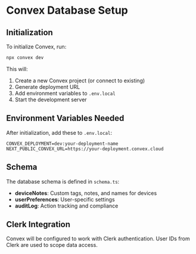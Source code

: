 # Convex Database Setup

## Initialization

To initialize Convex, run:

```bash
npx convex dev
```

This will:
1. Create a new Convex project (or connect to existing)
2. Generate deployment URL
3. Add environment variables to `.env.local`
4. Start the development server

## Environment Variables Needed

After initialization, add these to `.env.local`:

```env
CONVEX_DEPLOYMENT=dev:your-deployment-name
NEXT_PUBLIC_CONVEX_URL=https://your-deployment.convex.cloud
```

## Schema

The database schema is defined in `schema.ts`:

- **deviceNotes**: Custom tags, notes, and names for devices
- **userPreferences**: User-specific settings
- **auditLog**: Action tracking and compliance

## Clerk Integration

Convex will be configured to work with Clerk authentication.
User IDs from Clerk are used to scope data access.
